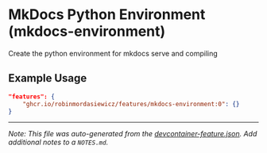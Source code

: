 
# MkDocs Python Environment (mkdocs-environment)

Create the python environment for mkdocs serve and compiling

## Example Usage

```json
"features": {
    "ghcr.io/robinmordasiewicz/features/mkdocs-environment:0": {}
}
```





---

_Note: This file was auto-generated from the [devcontainer-feature.json](https://github.com/robinmordasiewicz/features/blob/main/src/mkdocs-environment/devcontainer-feature.json).  Add additional notes to a `NOTES.md`._
